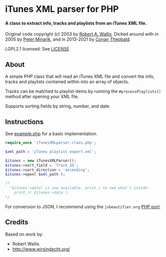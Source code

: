 iTunes XML parser for PHP
==========================

#### A class to extract info, tracks and playlists from an iTunes XML file.

Original code copyright (c) 2003 by [Robert A. Wallis](https://github.com/robert-wallis).
Dicked around with in 2005 by [Peter Minarik](http://www.wirsindecht.org/),
and in 2013-2021 by [Conan Theobald](https://github.com/shuckster).

LGPL2.1 licensed: See [LICENSE](LICENSE)

## About

A simple PHP class that will read an iTunes XML file and convert the info,
tracks and playlists contained within into an array of objects.

Tracks can be matched to playlist-items by running the `#processPlaylists()`
method after opening your XML file.

Supports sorting fields by string, number, and date.

## Instructions

See [example.php](example.php) for a basic implementation.

```php
require_once 'iTunesXMLparser.class.php';

$xml_path = 'iTunes playlist export.xml';

$itunes = new iTunesXMLParser();
$itunes->sort_field = 'Track ID';
$itunes->sort_direction = 'ascending';
$itunes->open( $xml_path );

/*
  "$itunes->data" is now available. print_r to see what's inside:
    print_r( $itunes->data );
*/

```

For conversion to JSON, I recommend using the `jsbeautifier.org`
[PHP port](https://github.com/einars/js-beautify/tree/attic-php/php).

## Credits

Based on work by:

*   Robert Wallis
*   http://www.wirsindecht.org/
